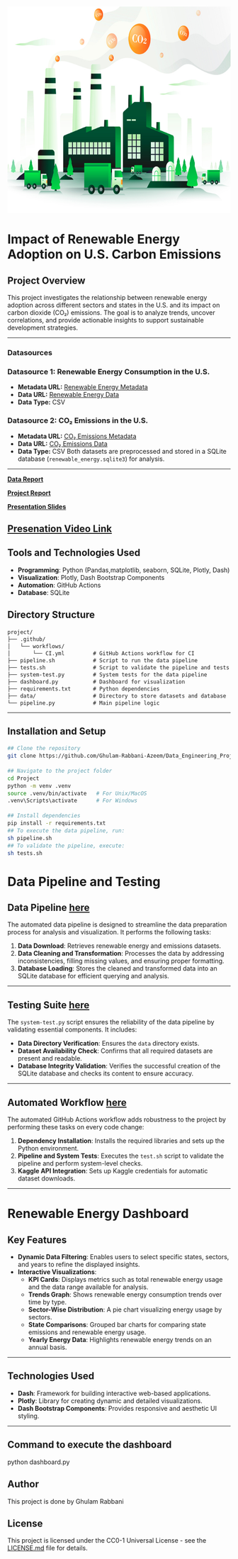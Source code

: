 
<img src="image.jpg" width="1000" height="466">

# Impact of Renewable Energy Adoption on U.S. Carbon Emissions


## Project Overview  
This project investigates the relationship between renewable energy adoption across different sectors and states in the U.S. and its impact on carbon dioxide (CO₂) emissions. The goal is to analyze trends, uncover correlations, and provide actionable insights to support sustainable development strategies.

---

### **Datasources**

### **Datasource 1:** Renewable Energy Consumption in the U.S.
- **Metadata URL:** [Renewable Energy Metadata](https://www.kaggle.com/datasets/alistairking/renewable-energy-consumption-in-the-u-s)
- **Data URL:** [Renewable Energy Data](https://www.kaggle.com/datasets/alistairking/renewable-energy-consumption-in-the-u-s?resource=download)
- **Data Type:** CSV

### **Datasource 2:** CO₂ Emissions in the U.S.
- **Metadata URL:** [CO₂ Emissions Metadata](https://www.kaggle.com/datasets/abdelrahman16/co2-emissions-usa)
- **Data URL:** [CO₂ Emissions Data](https://www.kaggle.com/datasets/abdelrahman16/co2-emissions-usa)
- **Data Type:** CSV
Both datasets are preprocessed and stored in a SQLite database (`renewable_energy.sqlite3`) for analysis.  
---
[**Data Report**](project/data-report.pdf)

[**Project Report**](project/data_exploration.ipynb)

[**Presentation Slides**](project/slides.pdf)

[**Presenation Video Link**](project/presentation-video.md)
---
## Tools and Technologies Used  
- **Programming**: Python (Pandas,matplotlib, seaborn, SQLite, Plotly, Dash)  
- **Visualization**: Plotly, Dash Bootstrap Components  
- **Automation**: GitHub Actions  
- **Database**: SQLite  

## Directory Structure
```
project/
├── .github/
│   └── workflows/
│       └── CI.yml         # GitHub Actions workflow for CI
├── pipeline.sh            # Script to run the data pipeline
├── tests.sh               # Script to validate the pipeline and tests
├── system-test.py         # System tests for the data pipeline
├── dashboard.py           # Dashboard for visualization
├── requirements.txt       # Python dependencies
├── data/                  # Directory to store datasets and database
└── pipeline.py            # Main pipeline logic
```
---
## Installation and Setup  
 ```bash
## Clone the repository
git clone https://github.com/Ghulam-Rabbani-Azeem/Data_Engineering_Project.git

## Navigate to the project folder
cd Project
python -m venv .venv
source .venv/bin/activate   # For Unix/MacOS
.venv\Scripts\activate      # For Windows

## Install dependencies
pip install -r requirements.txt
## To execute the data pipeline, run:
sh pipeline.sh
## To validate the pipeline, execute:
sh tests.sh

```
# Data Pipeline and Testing  

## Data Pipeline [here](/project/pipeline.py)  
The automated data pipeline is designed to streamline the data preparation process for analysis and visualization. It performs the following tasks:  

1. **Data Download**: Retrieves renewable energy and emissions datasets.  
2. **Data Cleaning and Transformation**: Processes the data by addressing inconsistencies, filling missing values, and ensuring proper formatting.  
3. **Database Loading**: Stores the cleaned and transformed data into an SQLite database for efficient querying and analysis.  

---
## Testing Suite [here](/project/system-test.py)  
The `system-test.py` script ensures the reliability of the data pipeline by validating essential components. It includes:  

- **Data Directory Verification**: Ensures the `data` directory exists.  
- **Dataset Availability Check**: Confirms that all required datasets are present and readable.  
- **Database Integrity Validation**: Verifies the successful creation of the SQLite database and checks its content to ensure accuracy.  

---
## Automated Workflow [here](.github/workflows/CI.yml)  
The automated GitHub Actions workflow adds robustness to the project by performing these tasks on every code change:  

1. **Dependency Installation**: Installs the required libraries and sets up the Python environment.  
2. **Pipeline and System Tests**: Executes the `test.sh` script to validate the pipeline and perform system-level checks.  
3. **Kaggle API Integration**: Sets up Kaggle credentials for automatic dataset downloads.  

---
# Renewable Energy Dashboard  

## Key Features  

- **Dynamic Data Filtering**: Enables users to select specific states, sectors, and years to refine the displayed insights.  
- **Interactive Visualizations**:  
  - **KPI Cards**: Displays metrics such as total renewable energy usage and the data range available for analysis.  
  - **Trends Graph**: Shows renewable energy consumption trends over time by type.  
  - **Sector-Wise Distribution**: A pie chart visualizing energy usage by sectors.  
  - **State Comparisons**: Grouped bar charts for comparing state emissions and renewable energy usage.  
  - **Yearly Energy Data**: Highlights renewable energy trends on an annual basis.  

---
## Technologies Used  

- **Dash**: Framework for building interactive web-based applications.  
- **Plotly**: Library for creating dynamic and detailed visualizations.  
- **Dash Bootstrap Components**: Provides responsive and aesthetic UI styling.  
---
## Command to execute the dashboard
python dashboard.py
## Author
This project is done by Ghulam Rabbani
## License
This project is licensed under the CC0-1 Universal License - see the [LICENSE.md](LICENSE) file for details.
